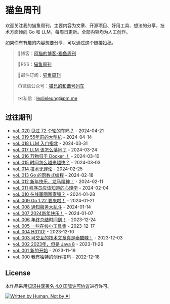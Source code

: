 # 猫鱼周刊

欢迎关注我的猫鱼周刊，主要内容为文章、开源项目、好用工具、想法的分享，技术方面倾向 Go 和 LLM，每周日更新。全部内容均为人工创作。

如果你有有趣的内容想要分享，可以通过这个链接[投稿](https://github.com/LeslieLeung/cat-fish-weekly/issues/new?assignees=LeslieLeung&labels=&projects=&template=recommendations.md)。

> 📝博客：[阿猫的博客-猫鱼周刊](https://ameow.xyz/categories/weekly)
>
> 📡RSS：[猫鱼周刊](https://ameow.xyz/feed/categories/weekly.xml)
>
> 📮邮件订阅：[猫鱼周刊](https://quail.ink/ameow)
>
> 📺微信公众号：[猫兄的和谐号列车](http://img.ameow.xyz/202401141448662.png)
>
> ✉️私信：[leslieleung@pm.me](mailto:leslieleung@pm.me)

## 过往期刊

- [vol. 020 见过 72 个轮的车吗？](https://ameow.xyz/archives/weekly-020) - 2024-04-21
- [vol. 019 55年前的大型机](https://ameow.xyz/archives/weekly-019) - 2024-04-14
- [vol. 018 LLM 入门指北](https://ameow.xyz/archives/weekly-018) - 2024-03-31
- [vol. 017 LLM 该怎么落地？](https://ameow.xyz/archives/weekly-017) - 2024-03-24
- [vol. 016 万物归于 Docker ！](https://ameow.xyz/archives/weekly-016) - 2024-03-10
- [vol. 015 时间怎么越来越快？](https://ameow.xyz/archives/weekly-015) - 2024-03-03
- [vol. 014 技术无罪论](https://ameow.xyz/archives/weekly-014) - 2024-02-25
- [vol. 013 Go 的函数式编程](https://ameow.xyz/archives/weekly-013) - 2024-02-18
- [vol. 012 新年快乐，龙马精神！](https://ameow.xyz/archives/weekly-012) - 2024-02-11
- [vol. 011 程序员应该知道的心理学](https://ameow.xyz/archives/weekly-011) - 2024-02-04
- [vol. 010 在线画图哪家强？](https://ameow.xyz/archives/weekly-010) - 2024-01-28
- [vol. 009 Go 1.22 要来啦！](https://ameow.xyz/archives/weekly-009) - 2024-01-21
- [vol. 008 通知服务大乱斗](https://ameow.xyz/archives/weekly-008) - 2024-01-14
- [vol. 007 2024新年快乐！](https://ameow.xyz/archives/weekly-007) - 2024-01-07
- [vol. 006 年终总结时间到！](https://ameow.xyz/archives/weekly-006) - 2023-12-24
- [vol. 005 一些在线小工具集](https://ameow.xyz/archives/weekly-005) - 2023-12-17
- [vol. 004 H311O!](https://ameow.xyz/archives/weekly-004) - 2023-12-10
- [vol. 003 可交互的技术文章真是泰酷辣！](https://ameow.xyz/archives/weekly-003) - 2023-12-03
- [vol. 002 2023年，但是 Java 8](https://ameow.xyz/archives/weekly-002) - 2023-11-26
- [vol. 001 新的开始](https://ameow.xyz/archives/weekly-001) - 2023-11-19
- [vol. 000 我有独特的创作技巧](https://ameow.xyz/archives/weekly-000) - 2022-12-18


## License
本作品采用[知识共享署名 4.0 国际许可协议](http://creativecommons.org/licenses/by/4.0/)进行许可。

<a href="https://notbyai.fyi"><img src="https://img.ameow.xyz/202311192112248.svg" alt="Written by Human, Not by AI"></a>